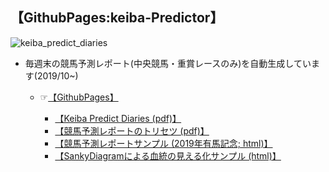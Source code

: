 ## 【GithubPages:keiba-Predictor】

![keiba_predict_diaries](https://user-images.githubusercontent.com/41958365/77542116-08a9c300-6ee9-11ea-8d5a-8da1d0c197d0.png)


- 毎週末の競馬予測レポート(中央競馬・重賞レースのみ)を自動生成しています(2019/10~)
  - ☞[【GithubPages】](https://ryutoro-galois.github.io/keiba-predictor/)

    - [【Keiba Predict Diaries (pdf)】](https://ryutoro-galois.github.io/keiba-predictor/manual/KeibaPredictDiaries_v1_201911.pdf)<br>
    - [【競馬予測レポートのトリセツ (pdf)】](https://ryutoro-galois.github.io/keiba-predictor/manual/keiba-predictor-tool(KPT)_r2.pdf)<br>
    - [【競馬予測レポートサンプル (2019年有馬記念; html)】](https://ryutoro-galois.github.io/keiba-predictor/report/PredResult_2019y_raceDate_20191221_20191222.html)<br>
    - [【SankyDiagramによる血統の見える化サンプル (html)】](https://ryutoro-galois.github.io/keiba-predictor/sankeyDiagram/sankeyDiagram_horse_pedigree_num_horses_16_generation_5.html)<br>